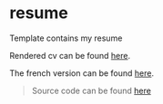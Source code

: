 # resume

Template contains my resume

Rendered cv can be found [here](curriculumvitae.pdf).

The french version can be found [here](curriculumvitae_fr.pdf).

> Source code can be found [here](curriculumvitae.tex)
